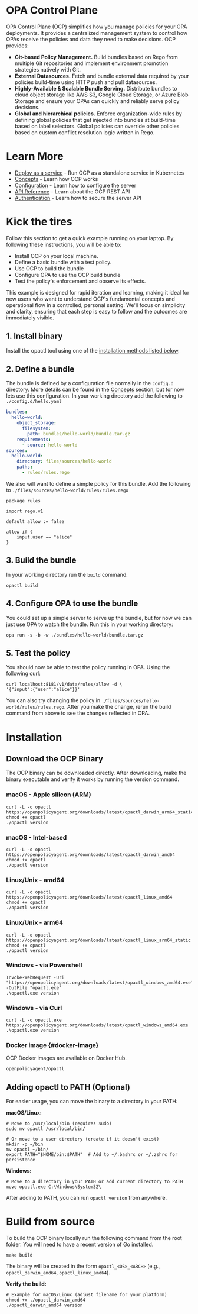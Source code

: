 # OPA Control Plane


OPA Control Plane (OCP) simplifies how you manage policies for your OPA
deployments. It provides a centralized management system to control how OPAs
receive the policies and data they need to make decisions. OCP provides:

* **Git-based Policy Management.** Build bundles based on Rego from multiple Git
  repositories and implement environment promotion strategies natively with Git.
* **External Datasources.** Fetch and bundle external data required by your
  policies build-time using HTTP push and pull datasources.
* **Highly-Available & Scalable Bundle Serving.** Distribute bundles to cloud
  object storage like AWS S3, Google Cloud Storage, or Azure Blob Storage and
  ensure your OPAs can quickly and reliably serve policy decisions.
* **Global and hierarchical policies.** Enforce organization-wide rules by
  defining global policies that get injected into bundles at build-time based on
  label selectors. Global policies can override other policies based on custom
  conflict resolution logic written in Rego.

# Learn More

* [Deploy as a service](./docs/guide-deploy-as-a-service.md) - Run OCP as a standalone service in Kubernetes
* [Concepts](./docs/concepts.md) - Learn how OCP works
* [Configuration](./docs/configuration.md) - Learn how to configure the server
* [API Reference](./docs/api-reference.md) - Learn about the OCP REST API
* [Authentication](./docs/authentication.md) - Learn how to secure the server API

# Kick the tires

Follow this section to get a quick example running on your laptop. By following
these instructions, you will be able to:

* Install OCP on your local machine.
* Define a basic bundle with a test policy.
* Use OCP to build the bundle
* Configure OPA to use the OCP build bundle
* Test the policy's enforcement and observe its effects.

This example is designed for rapid iteration and learning, making it ideal for new users who want to understand OCP's fundamental concepts and operational flow in a controlled, personal setting. We'll focus on simplicity and clarity, ensuring that each step is easy to follow and the outcomes are immediately visible.

## 1. Install binary

Install the opactl tool using one of the [installation methods listed below](#installation).

## 2. Define a bundle

The bundle is defined by a configuration file normally in the `config.d` directory.  More details can be found in the [Concepts](#concepts) section, but for now lets use this configuration.  In your working directory add the following to `./config.d/hello.yaml`

```yaml
bundles:
  hello-world:
    object_storage:
      filesystem:
        path: bundles/hello-world/bundle.tar.gz
    requirements:
      - source: hello-world
sources:
  hello-world:
    directory: files/sources/hello-world
    paths:
      - rules/rules.rego
```

We also will want to define a simple policy for this bundle.  Add the following to `./files/sources/hello-world/rules/rules.rego`

```rego
package rules

import rego.v1

default allow := false

allow if {
	input.user == "alice"
}

```

## 3. Build the bundle

In your working directory run the `build` command:

`opactl build`

## 4. Configure OPA to use the bundle

You could set up a simple server to serve up the bundle, but for now we can just use OPA to watch the bundle.  Run this in your working directory:

```shell
opa run -s -b -w ./bundles/hello-world/bundle.tar.gz
```

## 5. Test the policy

You should now be able to test the policy running in OPA.  Using the following curl:

```shell
curl localhost:8181/v1/data/rules/allow -d \
'{"input":{"user":"alice"}}'
```

You can also try changing the policy in `./files/sources/hello-world/rules/rules.rego`.  After you make the change, rerun the build command from above to see the changes reflected in OPA.

# Installation

## Download the OCP Binary

The OCP binary can be downloaded directly. After downloading, make the binary executable and verify it works by running the version command.

### macOS \- Apple silicon (ARM)

```shell
curl -L -o opactl https://openpolicyagent.org/downloads/latest/opactl_darwin_arm64_static
chmod +x opactl
./opactl version
```

### macOS \- Intel-based

```shell
curl -L -o opactl https://openpolicyagent.org/downloads/latest/opactl_darwin_amd64
chmod +x opactl
./opactl version
```

### Linux/Unix \- amd64

```shell
curl -L -o opactl https://openpolicyagent.org/downloads/latest/opactl_linux_amd64
chmod +x opactl
./opactl version
```

### Linux/Unix \- arm64

```shell
curl -L -o opactl https://openpolicyagent.org/downloads/latest/opactl_linux_arm64_static
chmod +x opactl
./opactl version
```

### Windows \- via Powershell

```shell
Invoke-WebRequest -Uri "https://openpolicyagent.org/downloads/latest/opactl_windows_amd64.exe" -OutFile "opactl.exe"
.\opactl.exe version
```

### Windows \- via Curl

```shell
curl -L -o opactl.exe https://openpolicyagent.org/downloads/latest/opactl_windows_amd64.exe
.\opactl.exe version
```

### Docker image {#docker-image}

OCP Docker images are available on Docker Hub.

```shell
openpolicyagent/opactl
```

## Adding opactl to PATH (Optional)

For easier usage, you can move the binary to a directory in your PATH:

**macOS/Linux:**
```shell
# Move to /usr/local/bin (requires sudo)
sudo mv opactl /usr/local/bin/

# Or move to a user directory (create if it doesn't exist)
mkdir -p ~/bin
mv opactl ~/bin/
export PATH="$HOME/bin:$PATH"  # Add to ~/.bashrc or ~/.zshrc for persistence
```

**Windows:**
```shell
# Move to a directory in your PATH or add current directory to PATH
move opactl.exe C:\Windows\System32\
```

After adding to PATH, you can run `opactl version` from anywhere.

# Build from source

To build the OCP binary locally run the following command from the root folder.
You will need to have a recent version of Go installed.

```shell
make build
```

The binary will be created in the form `opactl_<OS>_<ARCH>` (e.g., `opactl_darwin_amd64`, `opactl_linux_amd64`).

**Verify the build:**
```shell
# Example for macOS/Linux (adjust filename for your platform)
chmod +x ./opactl_darwin_amd64
./opactl_darwin_amd64 version
```
